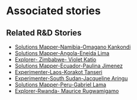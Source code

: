 # Associated stories

<!-- !!DO NOT REMOVE!! start autogenerated hyperlinks -->
## Related R&D Stories
- [Solutions Mapper\-Namibia\-Omagano Kankondi](/stories/?doc=SolutionMappers_NAM)
- [Solutions Mapper\-Angola\-Eneida Lima](/stories/?doc=SolutionMappers_AGO)
- [Explorer\- Zimbabwe\- Violet Katio](/stories/?doc=Explorers_ZWE)
- [Solutions Mapper\-Ecuador\-Paulina Jimenez](/stories/?doc=SolutionMappers_ECU)
- [Experimenter\-Laos\-Korakot Tanseri](/stories/?doc=Experimenters_LAO)
- [Experimenter\-South Sudan\-Jacqueline Aringu](/stories/?doc=Experimenters_SSD)
- [Solutions Mapper\-Peru\-Gabriel Lama](/stories/?doc=SolutionMappers_PER)
- [Explorer\-Rwanda\- Maurice Rugwamigamo](/stories/?doc=Explorers_RWA)
<!-- !!DO NOT REMOVE!! end autogenerated hyperlinks -->